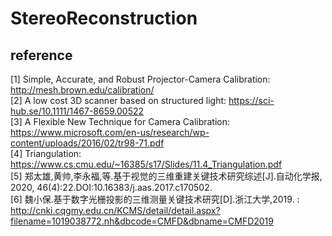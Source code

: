 # StereoReconstruction

## reference
[1] Simple, Accurate, and Robust Projector-Camera Calibration: <http://mesh.brown.edu/calibration/>  
[2] A low cost 3D scanner based on structured light: <https://sci-hub.se/10.1111/1467-8659.00522>  
[3] A Flexible New Technique for Camera Calibration: <https://www.microsoft.com/en-us/research/wp-content/uploads/2016/02/tr98-71.pdf>  
[4] Triangulation: <https://www.cs.cmu.edu/~16385/s17/Slides/11.4_Triangulation.pdf>  
[5] 郑太雄,黄帅,李永福,等.基于视觉的三维重建关键技术研究综述[J].自动化学报, 2020, 46(4):22.DOI:10.16383/j.aas.2017.c170502.  
[6] 魏小保.基于数字光栅投影的三维测量关键技术研究[D].浙江大学,2019. : <http://cnki.cqgmy.edu.cn/KCMS/detail/detail.aspx?filename=1019038772.nh&dbcode=CMFD&dbname=CMFD2019>  



